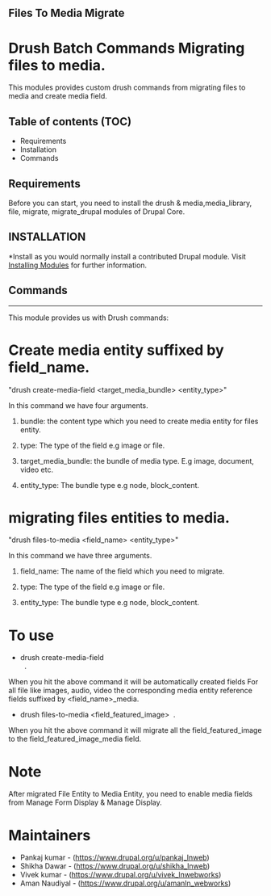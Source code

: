 Files To Media Migrate
-----------------------

# Drush Batch Commands Migrating files to media.

This modules provides custom drush commands from migrating files to media and 
create media field.

## Table of contents (TOC)

- Requirements
- Installation
- Commands

## Requirements

Before you can start, you need to install the drush & media,media_library, file, 
migrate, migrate_drupal modules of Drupal Core.

## INSTALLATION

*Install as you would normally install a contributed Drupal module. Visit
  [Installing Modules](https://www.drupal.org/docs/extending-drupal/installing-modules) for further information.


## Commands
-------------

This module provides us with Drush commands:

# Create media entity suffixed by field_name.

"drush create-media-field <bundle> <type> <target_media_bundle> <entity_type>" 

In this command we have four arguments.

  1. bundle: the content type which you need to create media entity for 
  files entity.

  2. type: The type of the field e.g image or file.

  3. target_media_bundle: the bundle of media type.
  E.g image, document, video etc.

  4. entity_type: The bundle type e.g node, block_content.



# migrating files entities to media.

"drush files-to-media <field_name> <type> <entity_type>"

In this command we have three arguments.

  1. field_name: The name of the field which you need to migrate.

  2. type: The type of the field e.g image or file.

  3. entity_type: The bundle type e.g node, block_content.


# To use

* drush create-media-field <article> <image> <image> <node>.

When you hit the above command it will be automatically created fields For 
all file like images, audio, video the corresponding media entity reference 
fields suffixed by <field_name>_media.

* drush files-to-media <field_featured_image> <image> <node>.

When you hit the above command it will migrate all the field_featured_image to 
the field_featured_image_media field.

# Note
After migrated File Entity to Media Entity, you need to enable media fields 
from Manage Form Display & Manage Display.

# Maintainers

- Pankaj kumar  - (https://www.drupal.org/u/pankaj_lnweb)
- Shikha Dawar  - (https://www.drupal.org/u/shikha_lnweb)
- Vivek kumar  - (https://www.drupal.org/u/vivek_lnwebworks)
- Aman Naudiyal  - (https://www.drupal.org/u/amanln_webworks)
